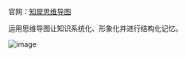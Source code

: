 官网：[知犀思维导图](https://www.zhixi.com/)

运用思维导图让知识系统化、形象化并进行结构化记忆。

![image](https://user-images.githubusercontent.com/106364401/171997981-31257f06-dd00-4c07-91cc-65ca4ef28858.png)
